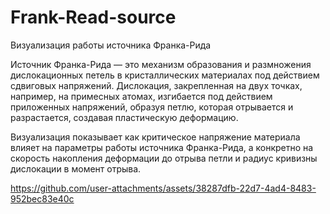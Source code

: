 # Frank-Read-source
Визуализация работы источника Франка-Рида

Источник Франка-Рида — это механизм образования и размножения дислокационных петель в кристаллических материалах под действием сдвиговых напряжений. Дислокация, закрепленная на двух точках, например, на примесных атомах, изгибается под действием приложенных напряжений, образуя петлю, которая отрывается и разрастается, создавая пластическую деформацию.

Визуализация показывает как критическое напряжение материала влияет на параметры работы источника Франка-Рида, а конкретно на скорость накопления деформации до отрыва петли и радиус кривизны дислокации в момент отрыва.



https://github.com/user-attachments/assets/38287dfb-22d7-4ad4-8483-952bec83e40c

